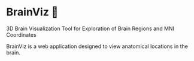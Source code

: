 # BrainViz 🧠
3D Brain Visualization Tool for Exploration of Brain Regions and MNI Coordinates

BrainViz is a web application designed to view anatomical locations in the brain. 



